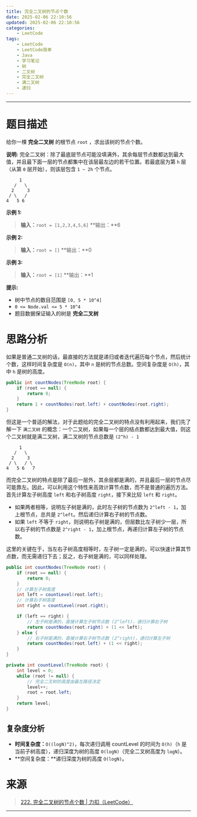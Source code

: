 ```yaml
---
title: 完全二叉树的节点个数
date: 2025-02-06 22:10:56
updated: 2025-02-06 22:10:56
categories:
    - LeetCode
tags:
    - LeetCode
    - LeetCode简单
    - Java
    - 学习笔记
    - 树
    - 二叉树
    - 完全二叉树
    - 满二叉树
    - 递归
---
```

---

# 题目描述

给你一棵 **完全二叉树** 的根节点 `root` ，求出该树的节点个数。

**说明:**
完全二叉树：除了最底层节点可能没填满外，其余每层节点数都达到最大值，并且最下面一层的节点都集中在该层最左边的若干位置。若最底层为第 `h` 层（从第 `0` 层开始），则该层包含 `1 ~ 2h` 个节点。
```
     1
   /   \
  2     3
 / \   /
4   5 6
```

**示例 1:**
> **输入：**`root = [1,2,3,4,5,6]`
> **输出：**6

**示例 2:**
> **输入：**`root = []`
> **输出：**0

**示例 3:**
> **输入：**`root = [1]`
> **输出：**1

**提示:**
* 树中节点的数目范围是 `[0, 5 * 10^4]`
* `0 <= Node.val <= 5 * 10^4`
* 题目数据保证输入的树是 **完全二叉树**

<!-- more -->

# 思路分析

如果是普通二叉树的话，最直接的方法就是递归或者迭代遍历每个节点，然后统计个数，这样时间复杂度是 `O(n)`，其中 `n` 是树的节点总数。空间复杂度是 `O(h)`，其中 `h` 是树的高度。

```java
public int countNodes(TreeNode root) {
    if (root == null) {
        return 0;
    }
    return 1 + countNodes(root.left) + countNodes(root.right);
}
```

但这是一个普适的解法，对于此题给的完全二叉树的特点没有利用起来，我们先了解一下 `满二叉树` 的概念：一个二叉树，如果每一个层的结点数都达到最大值，则这个二叉树就是满二叉树，满二叉树的节点总数是 `(2^h) - 1 `
```
     1
   /   \
  2     3
 / \   / \
4   5 6   7
```

而完全二叉树的特点是除了最后一层外，其余层都是满的，并且最后一层的节点尽可能靠左。因此，可以利用这个特性来高效计算节点数，而不是普通的遍历方法。首先计算左子树高度 `left` 和右子树高度 `right`，接下来比较 `left` 和 `right`。

* 如果两者相等，说明左子树是满的，此时左子树的节点数为 `2^left - 1`，加上根节点，总共是 `2^left`。然后递归计算右子树的节点数。
* 如果 `left` 不等于 `right`，则说明右子树是满的，但层数比左子树少一层，所以右子树的节点数是 `2^right - 1`，加上根节点，再递归计算左子树的节点数。

这里的关键在于，当左右子树高度相等时，左子树一定是满的，可以快速计算其节点数，而无需递归下去；反之，右子树是满的，可以同样处理。

```java
public int countNodes(TreeNode root) {
    if (root == null) {
        return 0;
    }
    // 计算左子树高度
    int left = countLevel(root.left);
    // 计算右子树高度
    int right = countLevel(root.right);

    if (left == right) {
        // 左子树是满的，直接计算左子树节点数 (2^left)，递归计算右子树
        return countNodes(root.right) + (1 << left);
    } else {
        // 右子树是满的，直接计算右子树节点数 (2^right)，递归计算左子树
        return countNodes(root.left) + (1 << right);
    }
}

private int countLevel(TreeNode root) {
    int level = 0;
    while (root != null) {
        // 完全二叉树的高度由最左路径决定
        level++;
        root = root.left;
    }
    return level;
}
```

## 复杂度分析

* **时间复杂度：**`O((logN)^2)`，每次递归调用 countLevel 的时间为 `O(h)`（`h` 是当前子树高度），递归深度为树的高度 `O(logN)`（完全二叉树高度为 `logN`）。
* **空间复杂度：**递归深度为树的高度 `O(logN)`。

# 来源

> [222. 完全二叉树的节点个数 | 力扣（LeetCode）][1]

---

[1]: https://leetcode.cn/problems/count-complete-tree-nodes/description/ "222. 完全二叉树的节点个数 | 力扣（LeetCode）"
